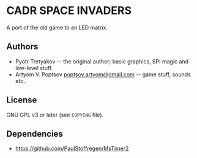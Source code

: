 # CADR SPACE INVADERS

A port of the old game to an LED matrix.

## Authors
* Pyotr Tretyakov -- the original author; basic graphics, SPI magic and low-level stuff.
* Artyom V. Poptsov <poptsov.artyom@gmail.com> -- game stuff, sounds etc.

## License
GNU GPL v3 or later (see `COPYING` file).

## Dependencies
* https://github.com/PaulStoffregen/MsTimer2
